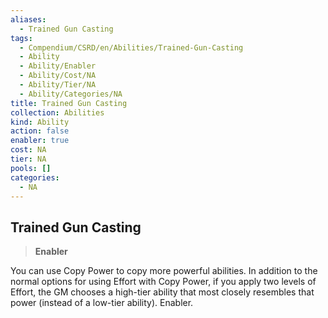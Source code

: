 ```yaml
---
aliases:
  - Trained Gun Casting
tags:
  - Compendium/CSRD/en/Abilities/Trained-Gun-Casting
  - Ability
  - Ability/Enabler
  - Ability/Cost/NA
  - Ability/Tier/NA
  - Ability/Categories/NA
title: Trained Gun Casting
collection: Abilities
kind: Ability
action: false
enabler: true
cost: NA
tier: NA
pools: []
categories:
  - NA
---
```

## Trained Gun Casting    
>**Enabler**  
    
You can use Copy Power to copy more powerful abilities. In addition to the normal options for using Effort with Copy Power, if you apply two levels of Effort, the GM chooses a high-tier ability that most closely resembles that power (instead of a low-tier ability). Enabler.